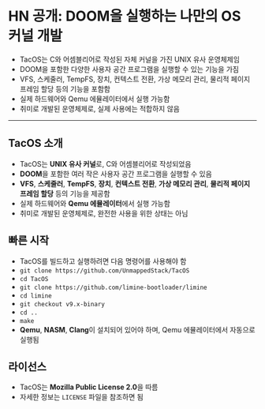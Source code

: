# HN 공개: DOOM을 실행하는 나만의 OS 커널 개발


* TacOS는 C와 어셈블리어로 작성된 자체 커널을 가진 UNIX 유사 운영체제임
* DOOM을 포함한 다양한 사용자 공간 프로그램을 실행할 수 있는 기능을 가짐
* VFS, 스케줄러, TempFS, 장치, 컨텍스트 전환, 가상 메모리 관리, 물리적 페이지 프레임 할당 등의 기능을 포함함
* 실제 하드웨어와 Qemu 에뮬레이터에서 실행 가능함
* 취미로 개발된 운영체제로, 실제 사용에는 적합하지 않음

---

TacOS 소개
--------

* TacOS는 **UNIX 유사 커널**로, C와 어셈블리어로 작성되었음
* **DOOM**을 포함한 여러 작은 사용자 공간 프로그램을 실행할 수 있음
* **VFS**, **스케줄러**, **TempFS**, **장치**, **컨텍스트 전환**, **가상 메모리 관리**, **물리적 페이지 프레임 할당** 등의 기능을 제공함
* 실제 하드웨어와 **Qemu 에뮬레이터**에서 실행 가능함
* 취미로 개발된 운영체제로, 완전한 사용을 위한 상태는 아님

빠른 시작
-----

* TacOS를 빌드하고 실행하려면 다음 명령어를 사용해야 함
* `git clone https://github.com/UnmappedStack/TacOS`
* `cd TacOS`
* `git clone https://github.com/limine-bootloader/limine`
* `cd limine`
* `git checkout v9.x-binary`
* `cd ..`
* `make`
* **Qemu**, **NASM**, **Clang**이 설치되어 있어야 하며, Qemu 에뮬레이터에서 자동으로 실행됨

라이선스
----

* TacOS는 **Mozilla Public License 2.0**을 따름
* 자세한 정보는 `LICENSE` 파일을 참조하면 됨
